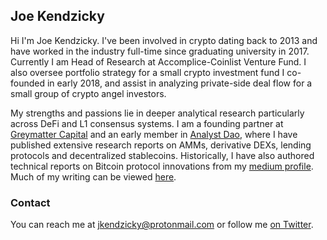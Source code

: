 ## Joe Kendzicky

Hi I'm Joe Kendzicky. I've been involved in crypto dating back to 2013 and have worked in the industry full-time since graduating university in 2017.
Currently I am Head of Research at Accomplice-Coinlist Venture Fund. I also oversee portfolio strategy for a small crypto investment fund I co-founded in early 2018, and assist in analyzing private-side deal flow for a small group of crypto angel investors.

My strengths and passions lie in deeper analytical research particularly across DeFi and L1 consensus systems. I am a founding partner
at <a href="https://greymatter.capital">Greymatter Capital</a> and an early member in [Analyst Dao](https://twitter.com/AnalystDao), where I have 
published extensive research reports on AMMs, derivative DEXs, lending protocols and decentralized stablecoins. Historically, I have
also authored technical reports on Bitcoin protocol innovations from my [medium profile](https://medium.com/@jkendzicky16).
Much of my writing can be viewed [here](https://greymattercapital.substack.com).

### Contact

You can reach me at [jkendzicky@protonmail.com](https://mailto:jkendzicky@protonmail.com) or follow me [on Twitter](https://twitter.com/JKendzicky).
